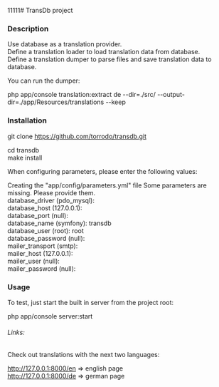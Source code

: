 11111# TransDb project

### Description

Use database as a translation provider.  
Define a translation loader to load translation data from database.  
Define a translation dumper to parse files and save translation data to database.  

You can run the dumper:  

php app/console translation:extract de --dir=./src/ --output-dir=./app/Resources/translations --keep  

### Installation

git clone https://github.com/torrodo/transdb.git

cd transdb  
make install

When configuring parameters, please enter the following values:


Creating the "app/config/parameters.yml" file 
Some parameters are missing. Please provide them.  
database_driver (pdo_mysql):  
database_host (127.0.0.1):   
database_port (null):  
database_name (symfony): transdb  
database_user (root): root  
database_password (null):  
mailer_transport (smtp):  
mailer_host (127.0.0.1):  
mailer_user (null):   
mailer_password (null):  


### Usage

To test, just start the built in server from the project root:

php app/console server:start

###### Links:  

Check out translations with the next two languages:

http://127.0.0.1:8000/en => english page  
http://127.0.0.1:8000/de => german page
